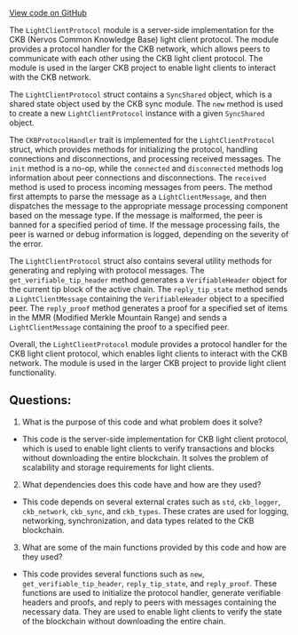[View code on GitHub](https://github.com/nervosnetwork/ckb/util/light-client-protocol-server/src/lib.rs)

The `LightClientProtocol` module is a server-side implementation for the CKB (Nervos Common Knowledge Base) light client protocol. The module provides a protocol handler for the CKB network, which allows peers to communicate with each other using the CKB light client protocol. The module is used in the larger CKB project to enable light clients to interact with the CKB network.

The `LightClientProtocol` struct contains a `SyncShared` object, which is a shared state object used by the CKB sync module. The `new` method is used to create a new `LightClientProtocol` instance with a given `SyncShared` object.

The `CKBProtocolHandler` trait is implemented for the `LightClientProtocol` struct, which provides methods for initializing the protocol, handling connections and disconnections, and processing received messages. The `init` method is a no-op, while the `connected` and `disconnected` methods log information about peer connections and disconnections. The `received` method is used to process incoming messages from peers. The method first attempts to parse the message as a `LightClientMessage`, and then dispatches the message to the appropriate message processing component based on the message type. If the message is malformed, the peer is banned for a specified period of time. If the message processing fails, the peer is warned or debug information is logged, depending on the severity of the error.

The `LightClientProtocol` struct also contains several utility methods for generating and replying with protocol messages. The `get_verifiable_tip_header` method generates a `VerifiableHeader` object for the current tip block of the active chain. The `reply_tip_state` method sends a `LightClientMessage` containing the `VerifiableHeader` object to a specified peer. The `reply_proof` method generates a proof for a specified set of items in the MMR (Modified Merkle Mountain Range) and sends a `LightClientMessage` containing the proof to a specified peer.

Overall, the `LightClientProtocol` module provides a protocol handler for the CKB light client protocol, which enables light clients to interact with the CKB network. The module is used in the larger CKB project to provide light client functionality.
## Questions: 
 1. What is the purpose of this code and what problem does it solve?
- This code is the server-side implementation for CKB light client protocol, which is used to enable light clients to verify transactions and blocks without downloading the entire blockchain. It solves the problem of scalability and storage requirements for light clients.

2. What dependencies does this code have and how are they used?
- This code depends on several external crates such as `std`, `ckb_logger`, `ckb_network`, `ckb_sync`, and `ckb_types`. These crates are used for logging, networking, synchronization, and data types related to the CKB blockchain.

3. What are some of the main functions provided by this code and how are they used?
- This code provides several functions such as `new`, `get_verifiable_tip_header`, `reply_tip_state`, and `reply_proof`. These functions are used to initialize the protocol handler, generate verifiable headers and proofs, and reply to peers with messages containing the necessary data. They are used to enable light clients to verify the state of the blockchain without downloading the entire chain.